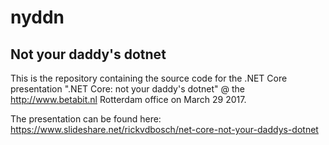# nyddn
## Not your daddy's dotnet
This is the repository containing the source code for the .NET Core presentation ".NET Core: not your daddy's dotnet" @ the http://www.betabit.nl Rotterdam office on March 29 2017.

The presentation can be found here: https://www.slideshare.net/rickvdbosch/net-core-not-your-daddys-dotnet
